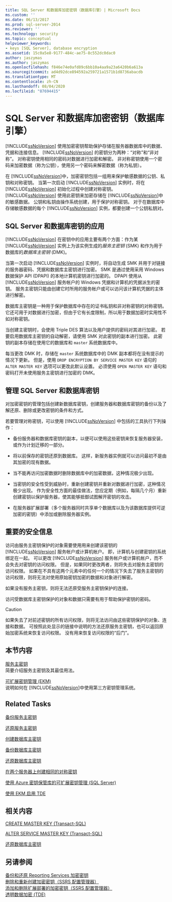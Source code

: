 ```yaml
---
title: SQL Server 和数据库加密密钥（数据库引擎）| Microsoft Docs
ms.custom: ''
ms.date: 06/13/2017
ms.prod: sql-server-2014
ms.reviewer: ''
ms.technology: security
ms.topic: conceptual
helpviewer_keywords:
- keys [SQL Server], database encryption
ms.assetid: 15c0a5e8-9177-484c-ae75-8c552dc0dac0
author: jaszymas
ms.author: jaszymas
ms.openlocfilehash: f846e74e0afd89c6bb10a4aa9a23a6420b6a613a
ms.sourcegitcommit: ad4d92dce894592a259721a1571b1d8736abacdb
ms.translationtype: MT
ms.contentlocale: zh-CN
ms.lasthandoff: 08/04/2020
ms.locfileid: "87694415"
---
```

# <a name="sql-server-and-database-encryption-keys-database-engine"></a>SQL Server 和数据库加密密钥（数据库引擎）
  [!INCLUDE[ssNoVersion](../../../includes/ssnoversion-md.md)] 使用加密密钥帮助保护存储在服务器数据库中的数据、凭据和连接信息。 [!INCLUDE[ssNoVersion](../../../includes/ssnoversion-md.md)] 的密钥分为两种：“对称”和“非对称”。 对称密钥使用相同的密码对数据进行加密和解密。 非对称密钥使用一个密码来加密数据（称为公钥），使用另一个密码来解密数据（称为私钥）。  
  
 在 [!INCLUDE[ssNoVersion](../../../includes/ssnoversion-md.md)]中，加密密钥包括一组用来保护敏感数据的公钥、私钥和对称密钥。 当第一次启动 [!INCLUDE[ssNoVersion](../../../includes/ssnoversion-md.md)] 实例时，将在 [!INCLUDE[ssNoVersion](../../../includes/ssnoversion-md.md)] 初始化过程中创建对称密钥。 [!INCLUDE[ssNoVersion](../../../includes/ssnoversion-md.md)] 使用此密钥来加密存储在 [!INCLUDE[ssNoVersion](../../../includes/ssnoversion-md.md)]中的敏感数据。 公钥和私钥由操作系统创建，用于保护对称密钥。 对于在数据库中存储敏感数据的每个 [!INCLUDE[ssNoVersion](../../../includes/ssnoversion-md.md)] 实例，都要创建一个公钥私钥对。  
  
## <a name="applications-for-sql-server-and-database-keys"></a>SQL Server 和数据库密钥的应用  
 [!INCLUDE[ssNoVersion](../../../includes/ssnoversion-md.md)] 在密钥中的应用主要有两个方面：作为某 [!INCLUDE[ssNoVersion](../../../includes/ssnoversion-md.md)] 实例上为该实例生成的*服务主密钥* (SMK) 和作为用于数据库的*数据库主密钥* (DMK)。  
  
 当第一次启动 [!INCLUDE[ssNoVersion](../../../includes/ssnoversion-md.md)] 实例时，将自动生成 SMK 并用于对链接的服务器密码、凭据和数据库主密钥进行加密。 SMK 是通过使用采用 Windows 数据保护 API (DPAPI) 的本地计算机密钥进行加密的。 DPAPI 使用从 [!INCLUDE[ssNoVersion](../../../includes/ssnoversion-md.md)] 服务帐户的 Windows 凭据和计算机的凭据派生的密钥。 服务主密钥只能由创建它时所用的服务帐户或可以访问该计算机凭据的主体进行解密。  
  
 数据库主密钥是一种用于保护数据库中存在的证书私钥和非对称密钥的对称密钥。 它还可用于对数据进行加密，但由于它有长度限制，所以用于数据加密时实用性不如对称密钥。  
  
 当创建主密钥时，会使用 Triple DES 算法以及用户提供的密码对其进行加密。 若要启用数据库主密钥的自动解密，请使用 SMK 对此密钥的副本进行加密。 此密钥的副本存储在使用它的数据库和 `master` 系统数据库中。  
  
 每当更改 DMK 时，存储在 `master` 系统数据库中的 DMK 副本都将在没有提示的情况下更新。 但是，使用 `DROP ENCRYPTION BY SERVICE MASTER KEY` 语句的 `ALTER MASTER KEY` 选项可以更改此默认设置。 必须使用 `OPEN MASTER KEY` 语句和密码打开未使用服务主密钥进行加密的 DMK。  
  
## <a name="managing-sql-server-and-database-keys"></a>管理 SQL Server 和数据库密钥  
 对加密密钥的管理包括创建新数据库密钥，创建服务器和数据库密钥的备份以及了解还原、删除或更改密钥的条件和方式。  
  
 若要管理对称密钥，可以使用 [!INCLUDE[ssNoVersion](../../../includes/ssnoversion-md.md)] 中包括的工具执行下列操作：  
  
-   备份服务器和数据库密钥的副本，以便可以使用这些密钥来恢复服务器安装，或作为计划迁移的一部分。  
  
-   将以前保存的密钥还原到数据库。 这样，新服务器实例就可以访问最初不是由其加密的现有数据。  
  
-   当不能再访问加密数据时删除数据库中的加密数据，这种情况极少出现。  
  
-   当密钥的安全性受到威胁时，重新创建密钥并重新对数据进行加密，这种情况极少出现。 作为安全性方面的最佳做法，您应定期（例如，每隔几个月）重新创建密钥以保护服务器，使其能够抵御试图解开密钥的攻击。  
  
-   在服务器扩展部署（多个服务器同时共享单个数据库以及为该数据库提供可逆加密的密钥）中添加或删除服务器实例。  
  
## <a name="important-security-information"></a>重要的安全信息  
 访问由服务主密钥保护的对象需要使用用来创建该密钥的 [!INCLUDE[ssNoVersion](../../../includes/ssnoversion-md.md)] 服务帐户或计算机帐户。 即，计算机与创建密钥的系统绑定在一起。 可以更改 [!INCLUDE[ssNoVersion](../../../includes/ssnoversion-md.md)] 服务帐户或计算机帐户，而不会失去对密钥的访问权限。 但是，如果同时更改两者，则将失去对服务主密钥的访问权限。 如果在不具有这两个元素中的任何一个的情况下失去了服务主密钥的访问权限，则将无法对使用原始密钥加密的数据和对象进行解密。  
  
 如果没有服务主密钥，则将无法还原受服务主密钥保护的连接。  
  
 访问受数据库主密钥保护的对象和数据只需要有用于帮助保护密钥的密码。  
  
> [!CAUTION]  
>  如果失去了对前述密钥的所有访问权限，则将无法访问由这些密钥保护的对象、连接和数据。 可按照此处显示的链接中说明的方法还原服务主密钥，也可以返回原始加密系统来恢复访问权限。 没有用来恢复访问权限的“后门”。  
  
## <a name="in-this-section"></a>本节内容  
 [服务主密钥](service-master-key.md)  
 简要介绍服务主密钥及其最佳用法。  
  
 [可扩展密钥管理 &#40;EKM&#41;](extensible-key-management-ekm.md)  
 说明如何在 [!INCLUDE[ssNoVersion](../../../includes/ssnoversion-md.md)]中使用第三方密钥管理系统。  
  
## <a name="related-tasks"></a>Related Tasks  
 [备份服务主密钥](back-up-the-service-master-key.md)  
  
 [还原服务主密钥](restore-the-service-master-key.md)  
  
 [创建数据库主密钥](create-a-database-master-key.md)  
  
 [备份数据库主密钥](back-up-a-database-master-key.md)  
  
 [还原数据库主密钥](restore-a-database-master-key.md)  
  
 [在两个服务器上创建相同的对称密钥](create-identical-symmetric-keys-on-two-servers.md)  
  
 [使用 Azure 密钥保管库的可扩展密钥管理 (SQL Server)](extensible-key-management-using-azure-key-vault-sql-server.md)  
  
 [使用 EKM 启用 TDE](enable-tde-on-sql-server-using-ekm.md)  
  
## <a name="related-content"></a>相关内容  
 [CREATE MASTER KEY (Transact-SQL)](/sql/t-sql/statements/create-master-key-transact-sql)  
  
 [ALTER SERVICE MASTER KEY (Transact-SQL)](/sql/t-sql/statements/alter-service-master-key-transact-sql)  
  
 [还原数据库主密钥](restore-a-database-master-key.md)  
  
## <a name="see-also"></a>另请参阅  
 [备份和还原 Reporting Services 加密密钥](../../../reporting-services/install-windows/ssrs-encryption-keys-back-up-and-restore-encryption-keys.md)   
 [删除和重新创建加密密钥（SSRS 配置管理器）](../../../reporting-services/install-windows/ssrs-encryption-keys-delete-and-re-create-encryption-keys.md)   
 [添加和删除扩展部署的加密密钥（SSRS 配置管理器）](../../../reporting-services/install-windows/add-and-remove-encryption-keys-for-scale-out-deployment.md)   
 [透明数据加密 (TDE)](transparent-data-encryption.md)  
  
  
